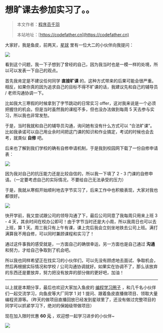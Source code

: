 # 想旷课去参加实习了。。

> 本文作者：[程序员千羽](https://yuyuanweb.feishu.cn/wiki/Abldw5WkjidySxkKxU2cQdAtnah)
>
> 本站地址：[https://codefather.cn](https://codefather.cn)

大家好，我是鱼皮，前两天，[星球](https://mp.weixin.qq.com/s?__biz=MzI1NDczNTAwMA==&mid=2247505617&idx=1&sn=73c5e2b1ad9b22d93e8fd6153199ab22&scene=21#wechat_redirect) 里有一位大二的小伙伴向我提问：

![](https://pic.yupi.icu/5563/202311070836530.png)

看到这个问题，我一下子想到了曾经的自己，因为我当时也是一模一样的处境，所以可以发表一下自己的观点。

首先我肯定是不建议任何同学 **直接旷课** 的，这种方式带来的后果可能会很严重。相反，如果你真的因为追求自己的目标不得不旷课的话，我建议先和自己的辅导员 / 老师沟通协调一下。

比如我大三寒假的时候拿到了字节跳动的日常实习 offer，这对我来说是一个必须把握住的机会。但是当时虽然我的课程不多，但也没办法做到每周 5 天去参与实习，所以我也非常发愁。

于是，当时我就和自己的辅导员沟通，询问她有没有什么方式可以 “合法旷课”。比如我承诺可以自己用业余时间把这门课的知识和作业搞定，考试的时候也会去考，就类似 **自修** 吧。

后来也了解到我们学校的确有自修申请机制，于是我到校园网下载了一份自修申请表：

![](https://pic.yupi.icu/5563/202311070836569.png)

因为我对自己的抗压能力还是比较自信的，所以我一下填了 2 - 3 门课的自修申请。（一定要考虑自己的实际情况，不要给自己无法承受的压力）

于是，我就从寒假开始顺利地去字节实习了，后来工作中也积极表现，大家对我也都很好。

![](https://pic.yupi.icu/5563/202311070836669.png)

快开学前，我又尝试跟公司的领导沟通了下，最后公司同意了我每周只用来上班 3 - 4 天，其余时间在校办公即可！由于字节当时还是大小周，所以我周日也可以去上班，算 1 天。周三我只有上午有课，课上完后我会立刻坐地铁去公司上班。满打满算我不用自修，可以同时兼顾课程和实习了！

通过这件事我的感受就是，一方面自己的确很幸运，另一方面也是自己通过 **沟通** 和努力，才给自己争取到了机会吧。

所以我也同样希望正在找实习的小伙伴们，可以先没有顾虑地去面试、争取机会，然后再根据实际情况和学校 / 公司沟通协调就好。如果实在协调不了，那么该放弃的东西还是要放弃，努力把没有放弃的部分做的更好吧，加油！



------


以上就是本期分享，最后也欢迎大家加入鱼皮的 [编程学习圈子](https://mp.weixin.qq.com/s?__biz=MzI1NDczNTAwMA==&mid=2247505617&idx=1&sn=73c5e2b1ad9b22d93e8fd6153199ab22&scene=21#wechat_redirect) ，和几千名小伙伴们一起交流学习，向鱼皮等大厂同学 1 对 1 提问、跟着鱼皮直播做项目、领取大量编程资源等。（昨天的做项目直播回放已经发到星球里了，还没有做过完整项目的同学可以抓紧学习下，绝对的保姆级带做项目）

现在加入限时优惠 **60 元** ，欢迎想一起学习进步的小伙伴~

![](https://pic.yupi.icu/5563/202311070836816.png)